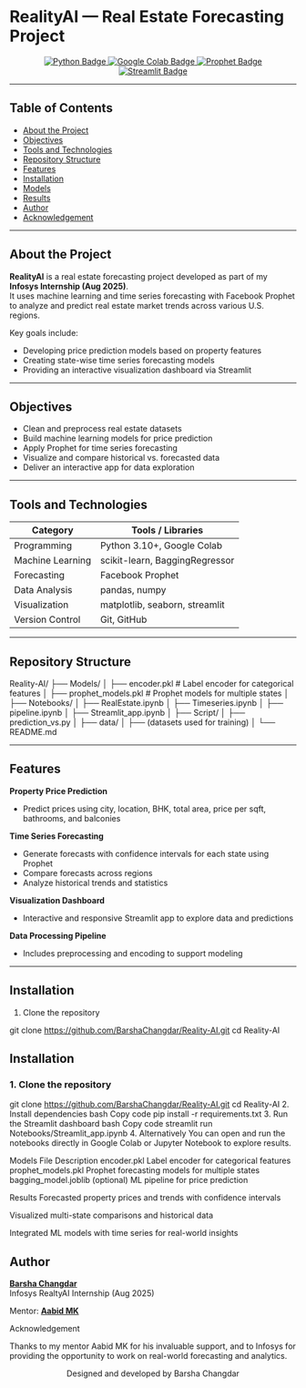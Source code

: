 # RealityAI — Real Estate Forecasting Project


<p align="center">
  <a href="https://www.python.org/">
    <img src="https://img.shields.io/badge/Built%20with-Python-3776AB?logo=python&logoColor=white" alt="Python Badge" />
  </a>
  <a href="https://colab.research.google.com/">
    <img src="https://img.shields.io/badge/Made%20in-Google%20Colab-F9AB00?logo=googlecolab&logoColor=white" alt="Google Colab Badge" />
  </a>
  <a href="https://facebook.github.io/prophet/">
    <img src="https://img.shields.io/badge/Forecasting-Prophet-00BFFF?logo=meta&logoColor=white" alt="Prophet Badge" />
  </a>
  <a href="https://streamlit.io/">
    <img src="https://img.shields.io/badge/App-Streamlit-FF4B4B?logo=streamlit&logoColor=white" alt="Streamlit Badge" />
  </a>
</p>

---

## Table of Contents
- [About the Project](#about-the-project)
- [Objectives](#objectives)
- [Tools and Technologies](#tools-and-technologies)
- [Repository Structure](#repository-structure)
- [Features](#features)
- [Installation](#installation)
- [Models](#models)
- [Results](#results)
- [Author](#author)
- [Acknowledgement](#acknowledgement)

---

## About the Project
**RealityAI** is a real estate forecasting project developed as part of my **Infosys Internship (Aug 2025)**.  
It uses machine learning and time series forecasting with Facebook Prophet to analyze and predict real estate market trends across various U.S. regions.

Key goals include:  
- Developing price prediction models based on property features  
- Creating state-wise time series forecasting models  
- Providing an interactive visualization dashboard via Streamlit  

---

## Objectives
- Clean and preprocess real estate datasets  
- Build machine learning models for price prediction  
- Apply Prophet for time series forecasting  
- Visualize and compare historical vs. forecasted data  
- Deliver an interactive app for data exploration  

---

## Tools and Technologies

| Category        | Tools / Libraries               |
|-----------------|-------------------------------|
| Programming     | Python 3.10+, Google Colab      |
| Machine Learning| scikit-learn, BaggingRegressor |
| Forecasting     | Facebook Prophet               |
| Data Analysis   | pandas, numpy                  |
| Visualization   | matplotlib, seaborn, streamlit |
| Version Control | Git, GitHub                   |

---

## Repository Structure

Reality-AI/
├── Models/
│ ├── encoder.pkl # Label encoder for categorical features
│ ├── prophet_models.pkl # Prophet models for multiple states
│
├── Notebooks/
│ ├── RealEstate.ipynb
│ ├── Timeseries.ipynb
│ ├── pipeline.ipynb
│ ├── Streamlit_app.ipynb
│
├── Script/
│ ├── prediction_vs.py
│
├── data/
│ ├── (datasets used for training)
│
└── README.md


---

## Features
**Property Price Prediction**  
- Predict prices using city, location, BHK, total area, price per sqft, bathrooms, and balconies  

**Time Series Forecasting**  
- Generate forecasts with confidence intervals for each state using Prophet  
- Compare forecasts across regions  
- Analyze historical trends and statistics  

**Visualization Dashboard**  
- Interactive and responsive Streamlit app to explore data and predictions  

**Data Processing Pipeline**  
- Includes preprocessing and encoding to support modeling  

---

## Installation

1. Clone the repository  

git clone https://github.com/BarshaChangdar/Reality-AI.git
cd Reality-AI


## Installation

### 1. Clone the repository

git clone https://github.com/BarshaChangdar/Reality-AI.git
cd Reality-AI
2. Install dependencies
bash
Copy code
pip install -r requirements.txt
3. Run the Streamlit dashboard
bash
Copy code
streamlit run Notebooks/Streamlit_app.ipynb
4. Alternatively
You can open and run the notebooks directly in Google Colab or Jupyter Notebook to explore results.

Models
File	Description
encoder.pkl	Label encoder for categorical features
prophet_models.pkl	Prophet forecasting models for multiple states
bagging_model.joblib (optional)	ML pipeline for price prediction

Results
Forecasted property prices and trends with confidence intervals

Visualized multi-state comparisons and historical data

Integrated ML models with time series for real-world insights


## Author
**[Barsha Changdar](https://github.com/BarshaChangdar)**  
Infosys RealtyAI Internship (Aug 2025)  

Mentor: **[Aabid MK](https://github.com/AabidMK)**

Acknowledgement

Thanks to my mentor Aabid MK
 for his invaluable support,
and to Infosys for providing the opportunity to work on real-world forecasting and analytics.

<p align="center"> Designed and developed by Barsha Changdar </p> 
